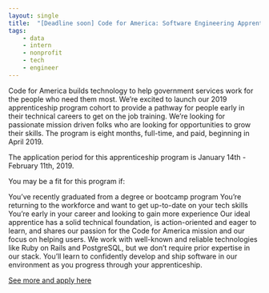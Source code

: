 ```yaml
---
layout: single
title:  "[Deadline soon] Code for America: Software Engineering Apprentice"
tags: 
    - data
    - intern
    - nonprofit
    - tech
    - engineer
---
```


Code for America builds technology to help government services work for the people who need them most.
We’re excited to launch our 2019 apprenticeship program cohort to provide a pathway for people early in their technical careers to get on the job training.  We’re looking for passionate mission driven folks who are looking for opportunities to grow their skills. The program is eight months, full-time, and paid, beginning in April 2019.

The application period for this apprenticeship program is January 14th - February 11th, 2019.

You may be a fit for this program if:

You’ve recently graduated from a degree or bootcamp program
You’re returning to the workforce and want to get up-to-date on your tech skills
You’re early in your career and looking to gain more experience
Our ideal apprentice has a solid technical foundation, is action-oriented and eager to learn, and shares our passion for the Code for America mission and our focus on helping users. We work with well-known and reliable technologies like Ruby on Rails and PostgreSQL, but we don’t require prior expertise in our stack. You’ll learn to confidently develop and ship software in our environment as you progress through your apprenticeship.

[See more and apply here](https://www.codeforamerica.org/jobs?gh_jid=1500593&gh_src=b37447781)

